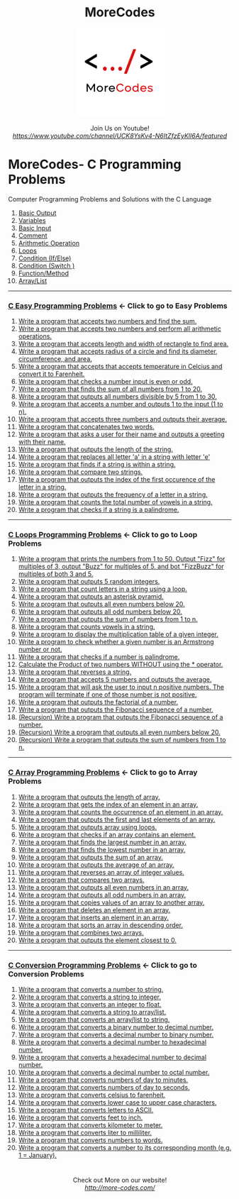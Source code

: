 <h1 align="center">MoreCodes</h1>
<p align="center"> 
  <img src="/morecodescir.png"/>
</p>

<p align="center">
Join Us on Youtube! <br/>
<i><u>https://www.youtube.com/channel/UCK8YsKv4-N6ItZfzEyKlI6A/featured</u></i>
</p>

#

# MoreCodes- C Programming Problems
Computer Programming Problems and Solutions with the C Language

1. <a href="https://github.com/ArjunAranetaCodes/MoreCodes-C/blob/master/Basics1.c" target="_blank">Basic Output</a>
2. <a href="https://github.com/ArjunAranetaCodes/MoreCodes-C/blob/master/Basics2.c" target="_blank">Variables</a>
3. <a href="https://github.com/ArjunAranetaCodes/MoreCodes-C/blob/master/Basics3.c" target="_blank">Basic Input</a>
4. <a href="https://github.com/ArjunAranetaCodes/MoreCodes-C/blob/master/Basics4.c" target="_blank">Comment</a>
5. <a href="https://github.com/ArjunAranetaCodes/MoreCodes-C/blob/master/Basics5.c" target="_blank">Arithmetic Operation</a>
6. <a href="https://github.com/ArjunAranetaCodes/MoreCodes-C/blob/master/Basics6.c" target="_blank">Loops</a>
7. <a href="https://github.com/ArjunAranetaCodes/MoreCodes-C/blob/master/Basics7.c" target="_blank">Condition (If/Else)</a>
8. <a href="https://github.com/ArjunAranetaCodes/MoreCodes-C/blob/master/Basics8.c" target="_blank">Condition (Switch )</a>
9. <a href="https://github.com/ArjunAranetaCodes/MoreCodes-C/blob/master/Basics9.c" target="_blank">Function/Method</a>
10. <a href="https://github.com/ArjunAranetaCodes/MoreCodes-C/blob/master/Basics10.c" target="_blank">Array/List</a>

- - - -
### [C Easy Programming Problems](Easy%20Problems/) <- Click to go to Easy Problems

1. <a href="https://github.com/ArjunAranetaCodes/MoreCodes-C/blob/master/Easy%20Problems/problem1.c" target="_blank">Write a program that accepts two numbers and find the sum.</a>
2. <a href="https://github.com/ArjunAranetaCodes/MoreCodes-C/blob/master/Easy%20Problems/problem2.c" target="_blank">Write a program that accepts two numbers and perform all arithmetic operations.</a>
3. <a href="https://github.com/ArjunAranetaCodes/MoreCodes-C/blob/master/Easy%20Problems/problem3.c" target="_blank">Write a program that accepts length and width of rectangle to find area.</a>
4. <a href="https://github.com/ArjunAranetaCodes/MoreCodes-C/blob/master/Easy%20Problems/problem4.c" target="_blank">Write a program that accepts radius of a circle and find its diameter, circumference, and area.</a>
5. <a href="https://github.com/ArjunAranetaCodes/MoreCodes-C/blob/master/Easy%20Problems/problem5.c" target="_blank">Write a program that accepts that accepts temperature in Celcius and convert it to Farenheit.</a>
6. <a href="https://github.com/ArjunAranetaCodes/MoreCodes-C/blob/master/Easy%20Problems/problem6.c" target="_blank">Write a program that checks a number input is even or odd.</a>
7. <a href="https://github.com/ArjunAranetaCodes/MoreCodes-C/blob/master/Easy%20Problems/problem7.c" target="_blank">Write a program that finds the sum of all numbers from 1 to 20.</a>
8. <a href="https://github.com/ArjunAranetaCodes/MoreCodes-C/blob/master/Easy%20Problems/problem8.c" target="_blank">Write a program that outputs all numbers divisible by 5 from 1 to 30.</a>
9. <a href="https://github.com/ArjunAranetaCodes/MoreCodes-C/blob/master/Easy%20Problems/problem9.c" target="_blank">Write a program that accepts a number and outputs 1 to the input (1 to n).</a>
10. <a href="https://github.com/ArjunAranetaCodes/MoreCodes-C/blob/master/Easy%20Problems/problem10.c" target="_blank">Write a program that accepts three numbers and outputs their average.</a>
11. <a href="https://github.com/ArjunAranetaCodes/MoreCodes-C/blob/master/Easy%20Problems/problem11.c" target="_blank">Write a program that concatenates two words.</a>
12. <a href="https://github.com/ArjunAranetaCodes/MoreCodes-C/blob/master/Easy%20Problems/problem12.c" target="_blank">Write a program that asks a user for their name and outputs a greeting with their name.</a>
13. <a href="https://github.com/ArjunAranetaCodes/MoreCodes-C/blob/master/Easy%20Problems/problem13.c" target="_blank">Write a program that outputs the length of the string.</a>
14. <a href="https://github.com/ArjunAranetaCodes/MoreCodes-C/blob/master/Easy%20Problems/problem14.c" target="_blank">Write a program that replaces all letter 'a' in a string with letter 'e'</a>
15. <a href="https://github.com/ArjunAranetaCodes/MoreCodes-C/blob/master/Easy%20Problems/problem15.c" target="_blank">Write a program that finds if a string is within a string.</a>
16. <a href="https://github.com/ArjunAranetaCodes/MoreCodes-C/blob/master/Easy%20Problems/problem16.c" target="_blank">Write a program that compare two strings.</a>
17. <a href="https://github.com/ArjunAranetaCodes/MoreCodes-C/blob/master/Easy%20Problems/problem17.c" target="_blank">Write a program that outputs the index of the first occurence of the letter in a string.</a>
18. <a href="https://github.com/ArjunAranetaCodes/MoreCodes-C/blob/master/Easy%20Problems/problem18.c" target="_blank">Write a program that outputs the frequency of a letter in a string.</a>
19. <a href="https://github.com/ArjunAranetaCodes/MoreCodes-C/blob/master/Easy%20Problems/problem19.c" target="_blank">Write a program that counts the total number of vowels in a string.</a>
20. <a href="https://github.com/ArjunAranetaCodes/MoreCodes-C/blob/master/Easy%20Problems/problem20.c" target="_blank">Write a program that checks if a string is a palindrome.</a>

- - - -
### [C Loops Programming Problems](Loops/) <- Click to go to Loop Problems

1. <a href="https://github.com/ArjunAranetaCodes/MoreCodes-C/blob/master/Loops/problem1.c" target="_blank">Write a program that prints the numbers from 1 to 50. Output "Fizz" for multiples of 3, output "Buzz" for multiples of 5, and bot "FizzBuzz" for multiples of both 3 and 5.</a>
2. <a href="https://github.com/ArjunAranetaCodes/MoreCodes-C/blob/master/Loops/problem2.c" target="_blank">Write a program that outputs 5 random integers.</a>
3. <a href="https://github.com/ArjunAranetaCodes/MoreCodes-C/blob/master/Loops/problem3.c" target="_blank">Write a program that count letters in a string using a loop.</a>
4. <a href="https://github.com/ArjunAranetaCodes/MoreCodes-C/blob/master/Loops/problem4.c" target="_blank">Write a program that outputs an asterisk pyramid.</a>
5. <a href="https://github.com/ArjunAranetaCodes/MoreCodes-C/blob/master/Loops/problem5.c" target="_blank">Write a program that outputs all even numbers below 20.</a>
6. <a href="https://github.com/ArjunAranetaCodes/MoreCodes-C/blob/master/Loops/problem6.c" target="_blank">Write a program that outputs all odd numbers below 20.</a>
7. <a href="https://github.com/ArjunAranetaCodes/MoreCodes-C/blob/master/Loops/problem7.c" target="_blank">Write a program that outputs the sum of numbers from 1 to n.</a>
8. <a href="https://github.com/ArjunAranetaCodes/MoreCodes-C/blob/master/Loops/problem8.c" target="_blank">Write a program that counts vowels in a string.</a>
9. <a href="https://github.com/ArjunAranetaCodes/MoreCodes-C/blob/master/Loops/problem9.c" target="_blank">Write a program to display the multiplication table of a given integer.</a>
10. <a href="https://github.com/ArjunAranetaCodes/MoreCodes-C/blob/master/Loops/problem10.c" target="_blank">Write a program to check whether a given number is an Armstrong number or not.</a>
11. <a href="https://github.com/ArjunAranetaCodes/MoreCodes-C/blob/master/Loops/problem11.c" target="_blank">Write a program that checks if a number is palindrome.</a>
12. <a href="https://github.com/ArjunAranetaCodes/MoreCodes-C/blob/master/Loops/problem12.c" target="_blank">Calculate the Product of two numbers WITHOUT using the * operator.</a>
13. <a href="https://github.com/ArjunAranetaCodes/MoreCodes-C/blob/master/Loops/problem13.c" target="_blank">Write a program that reverses a string.</a>
14. <a href="https://github.com/ArjunAranetaCodes/MoreCodes-C/blob/master/Loops/problem14.c" target="_blank">Write a program that accepts 5 numbers and outputs the average.</a>
15. <a href="https://github.com/ArjunAranetaCodes/MoreCodes-C/blob/master/Loops/problem15.c" target="_blank">Write a program that will ask the user to input n positive numbers. The program will terminate if one of those number is not positive.</a>
16. <a href="https://github.com/ArjunAranetaCodes/MoreCodes-C/blob/master/Loops/problem16.c" target="_blank">Write a program that outputs the factorial of a number.</a>
17. <a href="https://github.com/ArjunAranetaCodes/MoreCodes-C/blob/master/Loops/problem17.c" target="_blank">Write a program that outputs the Fibonacci sequence of a number.</a>
18. <a href="https://github.com/ArjunAranetaCodes/MoreCodes-C/blob/master/Loops/problem18.c" target="_blank">(Recursion) Write a program that outputs the Fibonacci sequence of a number.</a>
19. <a href="https://github.com/ArjunAranetaCodes/MoreCodes-C/blob/master/Loops/problem19.c" target="_blank">(Recursion) Write a program that outputs all even numbers below 20.</a>
20. <a href="https://github.com/ArjunAranetaCodes/MoreCodes-C/blob/master/Loops/problem20.c" target="_blank">(Recursion) Write a program that outputs the sum of numbers from 1 to n.</a>

- - - -
### [C Array Programming Problems](Arrays/) <- Click to go to Array Problems

1. <a href="https://github.com/ArjunAranetaCodes/MoreCodes-C/blob/master/Arrays/problem1.c" target="_blank">Write a program that outputs the length of array.</a>
2. <a href="https://github.com/ArjunAranetaCodes/MoreCodes-C/blob/master/Arrays/problem2.c" target="_blank">Write a program that gets the index of an element in an array.</a>
3. <a href="https://github.com/ArjunAranetaCodes/MoreCodes-C/blob/master/Arrays/problem3.c" target="_blank">Write a program that counts the occurrence of an element in an array.</a>
4. <a href="https://github.com/ArjunAranetaCodes/MoreCodes-C/blob/master/Arrays/problem4.c" target="_blank">Write a program that outputs the first and last elements of an array.</a>
5. <a href="https://github.com/ArjunAranetaCodes/MoreCodes-C/blob/master/Arrays/problem5.c" target="_blank">Write a program that outputs array using loops.</a>
6. <a href="https://github.com/ArjunAranetaCodes/MoreCodes-C/blob/master/Arrays/problem6.c" target="_blank">Write a program that checks if an array contains an element.</a>
7. <a href="https://github.com/ArjunAranetaCodes/MoreCodes-C/blob/master/Arrays/problem7.c" target="_blank">Write a program that finds the largest number in an array.</a>
8. <a href="https://github.com/ArjunAranetaCodes/MoreCodes-C/blob/master/Arrays/problem8.c" target="_blank">Write a program that finds the lowest number in an array.</a>
9. <a href="https://github.com/ArjunAranetaCodes/MoreCodes-C/blob/master/Arrays/problem9.c" target="_blank">Write a program that outputs the sum of an array.</a>
10. <a href="https://github.com/ArjunAranetaCodes/MoreCodes-C/blob/master/Arrays/problem10.c" target="_blank">Write a program that outputs the average of an array.</a>
11. <a href="https://github.com/ArjunAranetaCodes/MoreCodes-C/blob/master/Arrays/problem11.c" target="_blank">Write a program that reverses an array of integer values.</a>
12. <a href="https://github.com/ArjunAranetaCodes/MoreCodes-C/blob/master/Arrays/problem12.c" target="_blank">Write a program that compares two arrays.</a>
13. <a href="https://github.com/ArjunAranetaCodes/MoreCodes-C/blob/master/Arrays/problem13.c" target="_blank">Write a program that outputs all even numbers in an array.</a>
14. <a href="https://github.com/ArjunAranetaCodes/MoreCodes-C/blob/master/Arrays/problem14.c" target="_blank">Write a program that outputs all odd numbers in an array.</a>
15. <a href="https://github.com/ArjunAranetaCodes/MoreCodes-C/blob/master/Arrays/problem15.c" target="_blank">Write a program that copies values of an array to another array.</a>
16. <a href="https://github.com/ArjunAranetaCodes/MoreCodes-C/blob/master/Arrays/problem16.c" target="_blank">Write a program that deletes an element in an array.</a>
17. <a href="https://github.com/ArjunAranetaCodes/MoreCodes-C/blob/master/Arrays/problem17.c" target="_blank">Write a program that inserts an element in an array.</a>
18. <a href="https://github.com/ArjunAranetaCodes/MoreCodes-C/blob/master/Arrays/problem18.c" target="_blank">Write a program that sorts an array in descending order.</a>
19. <a href="https://github.com/ArjunAranetaCodes/MoreCodes-C/blob/master/Arrays/problem19.c" target="_blank">Write a program that combines two arrays.</a>
20. <a href="https://github.com/ArjunAranetaCodes/MoreCodes-C/blob/master/Arrays/problem20.c" target="_blank">Write a program that outputs the element closest to 0.</a>

- - - - 
###  [C Conversion Programming Problems](Conversions/) <- Click to go to Conversion Problems

1. <a href="https://github.com/ArjunAranetaCodes/MoreCodes-C/blob/master/Conversions/problem1.c" target="_blank">Write a program that converts a number to string.</a>
2. <a href="https://github.com/ArjunAranetaCodes/MoreCodes-C/blob/master/Conversions/problem2.c" target="_blank">Write a program that converts a string to integer.</a>
3. <a href="https://github.com/ArjunAranetaCodes/MoreCodes-C/blob/master/Conversions/problem3.c" target="_blank">Write a program that converts an integer to float.</a>
4. <a href="https://github.com/ArjunAranetaCodes/MoreCodes-C/blob/master/Conversions/problem4.c" target="_blank">Write a program that converts a string to array/list.</a>
5. <a href="https://github.com/ArjunAranetaCodes/MoreCodes-C/blob/master/Conversions/problem5.c" target="_blank">Write a program that converts an array/list to string.</a>
6. <a href="https://github.com/ArjunAranetaCodes/MoreCodes-C/blob/master/Conversions/problem6.c" target="_blank">Write a program that converts a binary number to decimal number.</a>
7. <a href="https://github.com/ArjunAranetaCodes/MoreCodes-C/blob/master/Conversions/problem7.c" target="_blank">Write a program that converts a decimal number to binary number.</a>
8. <a href="https://github.com/ArjunAranetaCodes/MoreCodes-C/blob/master/Conversions/problem8.c" target="_blank">Write a program that converts a decimal number to hexadecimal number.</a>
9. <a href="https://github.com/ArjunAranetaCodes/MoreCodes-C/blob/master/Conversions/problem9.c" target="_blank">Write a program that converts a hexadecimal number to decimal number.</a>
10. <a href="https://github.com/ArjunAranetaCodes/MoreCodes-C/blob/master/Conversions/problem10.c" target="_blank">Write a program that converts a decimal number to octal number.</a>
11. <a href="https://github.com/ArjunAranetaCodes/MoreCodes-C/blob/master/Conversions/problem11.c" target="_blank">Write a program that converts numbers of day to minutes.</a>
12. <a href="https://github.com/ArjunAranetaCodes/MoreCodes-C/blob/master/Conversions/problem12.c" target="_blank">Write a program that converts numbers of day to seconds.</a>
13. <a href="https://github.com/ArjunAranetaCodes/MoreCodes-C/blob/master/Conversions/problem13.c" target="_blank">Write a program that converts celsius to farenheit.</a>
14. <a href="https://github.com/ArjunAranetaCodes/MoreCodes-C/blob/master/Conversions/problem14.c" target="_blank">Write a program that converts lower case to upper case characters.</a>
15. <a href="https://github.com/ArjunAranetaCodes/MoreCodes-C/blob/master/Conversions/problem15.c" target="_blank">Write a program that converts letters to ASCII.</a>
16. <a href="https://github.com/ArjunAranetaCodes/MoreCodes-C/blob/master/Conversions/problem16.c" target="_blank">Write a program that converts feet to inch.</a>
17. <a href="https://github.com/ArjunAranetaCodes/MoreCodes-C/blob/master/Conversions/problem17.c" target="_blank">Write a program that converts kilometer to meter.</a>
18. <a href="https://github.com/ArjunAranetaCodes/MoreCodes-C/blob/master/Conversions/problem18.c" target="_blank">Write a program that converts liter to milliliter.</a>
19. <a href="https://github.com/ArjunAranetaCodes/MoreCodes-C/blob/master/Conversions/problem19.c" target="_blank">Write a program that converts numbers to words.</a>
20. <a href="https://github.com/ArjunAranetaCodes/MoreCodes-C/blob/master/Conversions/problem20.c" target="_blank">Write a program that converts a number to its corresponding month (e.g. 1 = January).</a>

#

<p align="center">
Check out More on our website! <br/>
<i><u>http://more-codes.com/</u></i>
</p>
